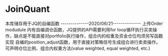 # JoinQuant
本库储存用于JQ的自编函数
--------------2020/06/21-------------- 
上传Order modudule
内有自编调仓函数，JQ提供的API需要利用for loop循环执行买卖操作，缺点是不能直接对portfolio执行操作，组合内的权重及资金仓位均须另写函数实现
自编的position_adjust函数，用于直接对策略信号生成组合进行卖卖操作。可声明仓位比例、组合内权重方法(value weighted, equal weighted, etc.)
